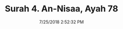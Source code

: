 ---
title       : "Surah 4. An-Nisaa, Ayah 78"
date        : 7/25/2018 2:52:32 PM
draft       : false
type        : "quran"
layout      : "compare"
BookCode    : "CMP"
SurahNumber : "4"
AyahNumber  : "78"
TotalAyah   : "176"
---